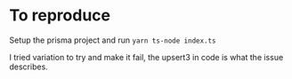 # To reproduce

Setup the prisma project and run `yarn ts-node index.ts`

I tried variation to try and make it fail, the upsert3 in code is what the issue describes.
